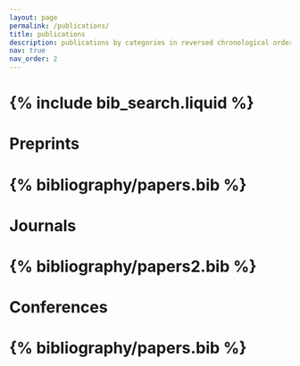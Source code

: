 ```yaml
---
layout: page
permalink: /publications/
title: publications
description: publications by categories in reversed chronological order. generated by jekyll-scholar.
nav: true
nav_order: 2
---
```


<!-- _pages/publications.md -->

<!-- Bibsearch Feature -->

# {% include bib_search.liquid %}

<div class="publications">

<h1>Preprints<h1>

{% bibliography/papers.bib %}

<h1>Journals<h1>

{% bibliography/papers2.bib %}

<h1>Conferences<h1>

{% bibliography/papers.bib %}

</div>
